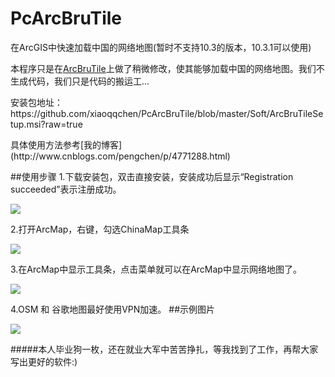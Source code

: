 # PcArcBruTile
在ArcGIS中快速加载中国的网络地图(暂时不支持10.3的版本，10.3.1可以使用)

本程序只是在[ArcBruTile](https://arcbrutile.codeplex.com/)上做了稍微修改，使其能够加载中国的网络地图。我们不生成代码，我们只是代码的搬运工...
<p>安装包地址：https://github.com/xiaoqqchen/PcArcBruTile/blob/master/Soft/ArcBruTileSetup.msi?raw=true</p>
具体使用方法参考[我的博客](http://www.cnblogs.com/pengchen/p/4771288.html)

##使用步骤
1.下载安装包，双击直接安装，安装成功后显示“Registration succeeded”表示注册成功。

<img src="http://images2015.cnblogs.com/blog/364847/201508/364847-20150831140032653-1216018214.png"/>

2.打开ArcMap，右键，勾选ChinaMap工具条

<img src="http://images2015.cnblogs.com/blog/364847/201508/364847-20150831140033185-243190152.png"/>

3.在ArcMap中显示工具条，点击菜单就可以在ArcMap中显示网络地图了。

<img src="http://images2015.cnblogs.com/blog/364847/201508/364847-20150831140034372-2081082899.png"/>

4.OSM 和 谷歌地图最好使用VPN加速。
##示例图片
<p><img src="https://github.com/xiaoqqchen/PcArcBruTile/blob/master/Soft/1.png"/></p>

#####本人毕业狗一枚，还在就业大军中苦苦挣扎，等我找到了工作，再帮大家写出更好的软件:)
